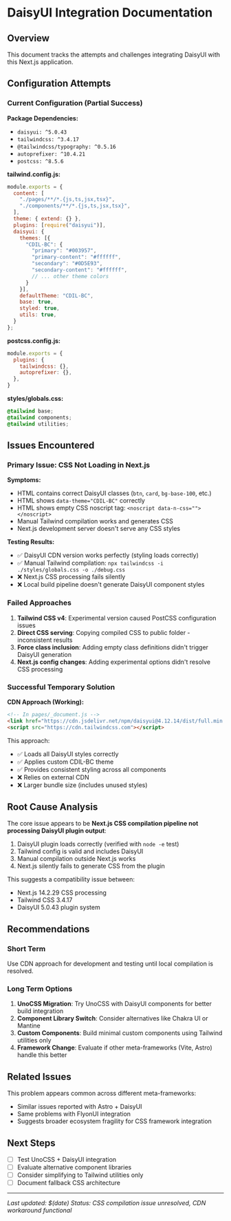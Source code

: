 # DaisyUI Integration Documentation

## Overview

This document tracks the attempts and challenges integrating DaisyUI with this Next.js application.

## Configuration Attempts

### Current Configuration (Partial Success)

**Package Dependencies:**
- `daisyui: ^5.0.43`
- `tailwindcss: ^3.4.17`
- `@tailwindcss/typography: ^0.5.16`
- `autoprefixer: ^10.4.21`
- `postcss: ^8.5.6`

**tailwind.config.js:**
```javascript
module.exports = {
  content: [
    "./pages/**/*.{js,ts,jsx,tsx}",
    "./components/**/*.{js,ts,jsx,tsx}",
  ],
  theme: { extend: {} },
  plugins: [require("daisyui")],
  daisyui: {
    themes: [{
      "CDIL-BC": {
        "primary": "#003957",
        "primary-content": "#ffffff",
        "secondary": "#0D5E93", 
        "secondary-content": "#ffffff",
        // ... other theme colors
      }
    }],
    defaultTheme: "CDIL-BC",
    base: true,
    styled: true,
    utils: true,
  }
};
```

**postcss.config.js:**
```javascript
module.exports = {
  plugins: {
    tailwindcss: {},
    autoprefixer: {},
  },
}
```

**styles/globals.css:**
```css
@tailwind base;
@tailwind components;
@tailwind utilities;
```

## Issues Encountered

### Primary Issue: CSS Not Loading in Next.js

**Symptoms:**
- HTML contains correct DaisyUI classes (`btn`, `card`, `bg-base-100`, etc.)
- HTML shows `data-theme="CDIL-BC"` correctly
- HTML shows empty CSS noscript tag: `<noscript data-n-css=""></noscript>`
- Manual Tailwind compilation works and generates CSS
- Next.js development server doesn't serve any CSS styles

**Testing Results:**
- ✅ DaisyUI CDN version works perfectly (styling loads correctly)
- ✅ Manual Tailwind compilation: `npx tailwindcss -i ./styles/globals.css -o ./debug.css`
- ❌ Next.js CSS processing fails silently
- ❌ Local build pipeline doesn't generate DaisyUI component styles

### Failed Approaches

1. **Tailwind CSS v4**: Experimental version caused PostCSS configuration issues
2. **Direct CSS serving**: Copying compiled CSS to public folder - inconsistent results
3. **Force class inclusion**: Adding empty class definitions didn't trigger DaisyUI generation
4. **Next.js config changes**: Adding experimental options didn't resolve CSS processing

### Successful Temporary Solution

**CDN Approach (Working):**
```html
<!-- In pages/_document.js -->
<link href="https://cdn.jsdelivr.net/npm/daisyui@4.12.14/dist/full.min.css" rel="stylesheet" type="text/css" />
<script src="https://cdn.tailwindcss.com"></script>
```

This approach:
- ✅ Loads all DaisyUI styles correctly
- ✅ Applies custom CDIL-BC theme
- ✅ Provides consistent styling across all components
- ❌ Relies on external CDN
- ❌ Larger bundle size (includes unused styles)

## Root Cause Analysis

The core issue appears to be **Next.js CSS compilation pipeline not processing DaisyUI plugin output**:

1. DaisyUI plugin loads correctly (verified with `node -e` test)
2. Tailwind config is valid and includes DaisyUI
3. Manual compilation outside Next.js works
4. Next.js silently fails to generate CSS from the plugin

This suggests a compatibility issue between:
- Next.js 14.2.29 CSS processing
- Tailwind CSS 3.4.17 
- DaisyUI 5.0.43 plugin system

## Recommendations

### Short Term
Use CDN approach for development and testing until local compilation is resolved.

### Long Term Options
1. **UnoCSS Migration**: Try UnoCSS with DaisyUI components for better build integration
2. **Component Library Switch**: Consider alternatives like Chakra UI or Mantine
3. **Custom Components**: Build minimal custom components using Tailwind utilities only
4. **Framework Change**: Evaluate if other meta-frameworks (Vite, Astro) handle this better

## Related Issues

This problem appears common across different meta-frameworks:
- Similar issues reported with Astro + DaisyUI
- Same problems with FlyonUI integration
- Suggests broader ecosystem fragility for CSS framework integration

## Next Steps

- [ ] Test UnoCSS + DaisyUI integration
- [ ] Evaluate alternative component libraries
- [ ] Consider simplifying to Tailwind utilities only
- [ ] Document fallback CSS architecture

---

*Last updated: $(date)*
*Status: CSS compilation issue unresolved, CDN workaround functional*
